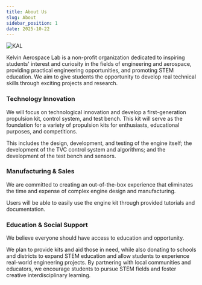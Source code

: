 ```yaml
---
title: About Us
slug: About
sidebar_position: 1
date: 2025-10-22
---
```


![KAL](https://www.kelvinaero.org/images/klvweb.png)

Kelvin Aerospace Lab is a non-profit organization dedicated to inspiring students' interest and curiosity in the fields of engineering and aerospace, providing practical engineering opportunities, and promoting STEM education. We aim to give students the opportunity to develop real technical skills through exciting projects and research.

### Technology Innovation

We will focus on technological innovation and develop a first-generation propulsion kit, control system, and test bench. This kit will serve as the foundation for a variety of propulsion kits for enthusiasts, educational purposes, and competitions. 

This includes the design, development, and testing of the engine itself; the development of the TVC control system and algorithms; and the development of the test bench and sensors.

### Manufacturing & Sales

We are committed to creating an out-of-the-box experience that eliminates the time and expense of complex engine design and manufacturing.

Users will be able to easily use the engine kit through provided tutorials and documentation. 

### Education & Social Support

We believe everyone should have access to education and opportunity.

We plan to provide kits and aid those in need, while also donating to schools and districts to expand STEM education and allow students to experience real-world engineering projects. By partnering with local communities and educators, we encourage students to pursue STEM fields and foster creative interdisciplinary learning.

